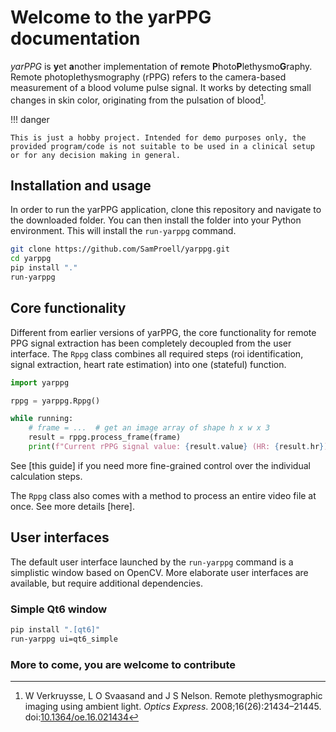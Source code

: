 # Welcome to the yarPPG documentation
*yarPPG* is **y**et **a**nother implementation of **r**emote
**P**hoto**P**lethysmo**G**raphy.
Remote photo&shy;plethysmography (rPPG) refers to the camera-based measurement
of a blood volume pulse signal. It works by detecting small changes in skin
color, originating from the pulsation of blood[^1].

!!! danger

    This is just a hobby project. Intended for demo purposes only, the
    provided program/code is not suitable to be used in a clinical setup
    or for any decision making in general.

## Installation and usage
In order to run the yarPPG application, clone this repository and navigate
to the downloaded folder. You can then install the folder into your Python
environment. This will install the `run-yarppg` command.

```bash
git clone https://github.com/SamProell/yarppg.git
cd yarppg
pip install "."
run-yarppg
```

## Core functionality
Different from earlier versions of yarPPG, the core functionality for remote PPG
signal extraction has been completely decoupled from the user interface.
The `Rppg` class combines all required steps (roi identification, signal extraction,
heart rate estimation) into one (stateful) function.

```python
import yarppg

rppg = yarppg.Rppg()

while running:
    # frame = ...  # get an image array of shape h x w x 3
    result = rppg.process_frame(frame)
    print(f"Current rPPG signal value: {result.value} (HR: {result.hr})")
```

See [this guide] if you need more fine-grained control over the individual
calculation steps.

The `Rppg` class also comes with a method to process an entire video file
at once. See more details [here].

## User interfaces
The default user interface launched by the `run-yarppg` command is a simplistic
window based on OpenCV.
More elaborate user interfaces are available, but require additional dependencies.

### Simple Qt6 window
```bash
pip install ".[qt6]"
run-yarppg ui=qt6_simple
```

### More to come, you are welcome to contribute

[^1]: W Verkruysse, L O Svaasand and J S Nelson. Remote plethysmographic
    imaging using ambient light. *Optics Express*. 2008;16(26):21434–21445.
    doi:[10.1364/oe.16.021434](https://doi.org/10.1364/oe.16.021434)
